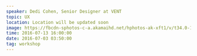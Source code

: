 ```yaml
---
speaker: Dedi Cohen, Senior Designer at VENT
topic: UX
location: Location will be updated soon
image: https://fbcdn-sphotos-c-a.akamaihd.net/hphotos-ak-xft1/v/t34.0-12/13598982_10154343918424851_811739891_n.jpg?oh=28206276ad20958e32d7d864bc914dd5&oe=577DF07F&__gda__=1467887309_6050a028e751aecab800474067cd8f99
time: 2016-07-13 16:00:00
date: 2016-07-03 03:50:00
tag: workshop
---
```


